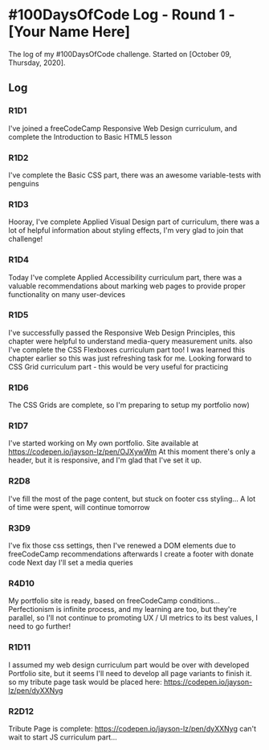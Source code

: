 # #100DaysOfCode Log - Round 1 - [Your Name Here]

The log of my #100DaysOfCode challenge. Started on [October 09, Thursday, 2020].

## Log

### R1D1 
I've joined a freeCodeCamp Responsive Web Design curriculum, and complete the Introduction to Basic HTML5 lesson

### R1D2
I've complete the Basic CSS part, there was an awesome variable-tests with penguins

### R1D3
Hooray, I've complete Applied Visual Design part of curriculum, there was a lot of helpful information about styling effects, I'm very glad to join that challenge!

### R1D4
Today I've complete Applied Accessibility curriculum part, there was a valuable recommendations about marking web pages to provide proper functionality on many user-devices

### R1D5
I've successfully passed the Responsive Web Design Principles, this chapter were helpful to understand media-query measurement units.
also I've complete the CSS Flexboxes curriculum part too! I was learned this chapter earlier so this was just refreshing task for me. 
Looking forward to CSS Grid curriculum part - this would be very useful for practicing

### R1D6
The CSS Grids are complete, so I'm preparing to setup my portfolio now)

### R1D7
I've started working on My own portfolio. 
Site available at https://codepen.io/jayson-lz/pen/OJXywWm
At this moment there's only a header, but it is responsive, and I'm glad that I've set it up.

### R2D8
I've fill the most of the page content, but stuck on footer css styling... A lot of time were spent, will continue tomorrow

### R3D9
I've fix those css settings, 
then I've renewed a DOM elements due to freeCodeCamp recommendations
afterwards I create a footer with donate code
Next day I'll set a media queries

### R4D10
My portfolio site is ready, based on freeCodeCamp conditions... 
Perfectionism is infinite process, 
and my learning are too, but they're parallel, so I'll not continue to promoting UX / UI metrics to its best values, 
I need to go further!

### R1D11
I assumed my web design curriculum part would be over with developed Portfolio site, 
but it seems I'll need to develop all page variants to finish it.
so my tribute page task would be placed here:
https://codepen.io/jayson-lz/pen/dyXXNyg

### R2D12
Tribute Page is complete:
https://codepen.io/jayson-lz/pen/dyXXNyg
can't wait to start JS curriculum part...
